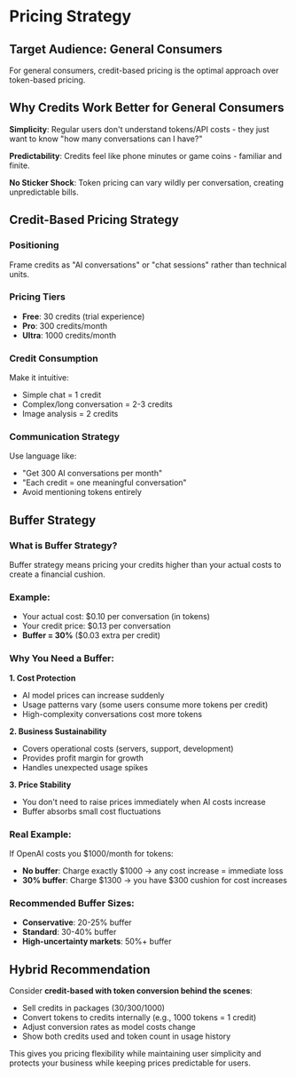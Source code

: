# Pricing Strategy

## Target Audience: General Consumers

For general consumers, credit-based pricing is the optimal approach over token-based pricing.

## Why Credits Work Better for General Consumers

**Simplicity**: Regular users don't understand tokens/API costs - they just want to know "how many conversations can I have?"

**Predictability**: Credits feel like phone minutes or game coins - familiar and finite.

**No Sticker Shock**: Token pricing can vary wildly per conversation, creating unpredictable bills.

## Credit-Based Pricing Strategy

### Positioning
Frame credits as "AI conversations" or "chat sessions" rather than technical units.

### Pricing Tiers
- **Free**: 30 credits (trial experience)
- **Pro**: 300 credits/month 
- **Ultra**: 1000 credits/month

### Credit Consumption
Make it intuitive:
- Simple chat = 1 credit
- Complex/long conversation = 2-3 credits
- Image analysis = 2 credits

### Communication Strategy
Use language like:
- "Get 300 AI conversations per month"
- "Each credit = one meaningful conversation"
- Avoid mentioning tokens entirely

## Buffer Strategy

### What is Buffer Strategy?
Buffer strategy means pricing your credits higher than your actual costs to create a financial cushion.

### Example:
- Your actual cost: $0.10 per conversation (in tokens)
- Your credit price: $0.13 per conversation 
- **Buffer = 30%** ($0.03 extra per credit)

### Why You Need a Buffer:

**1. Cost Protection**
- AI model prices can increase suddenly
- Usage patterns vary (some users consume more tokens per credit)
- High-complexity conversations cost more tokens

**2. Business Sustainability**
- Covers operational costs (servers, support, development)
- Provides profit margin for growth
- Handles unexpected usage spikes

**3. Price Stability**
- You don't need to raise prices immediately when AI costs increase
- Buffer absorbs small cost fluctuations

### Real Example:
If OpenAI costs you $1000/month for tokens:
- **No buffer**: Charge exactly $1000 → any cost increase = immediate loss
- **30% buffer**: Charge $1300 → you have $300 cushion for cost increases

### Recommended Buffer Sizes:
- **Conservative**: 20-25% buffer
- **Standard**: 30-40% buffer  
- **High-uncertainty markets**: 50%+ buffer

## Hybrid Recommendation

Consider **credit-based with token conversion behind the scenes**:
- Sell credits in packages (30/300/1000)
- Convert tokens to credits internally (e.g., 1000 tokens = 1 credit)
- Adjust conversion rates as model costs change
- Show both credits used and token count in usage history

This gives you pricing flexibility while maintaining user simplicity and protects your business while keeping prices predictable for users.